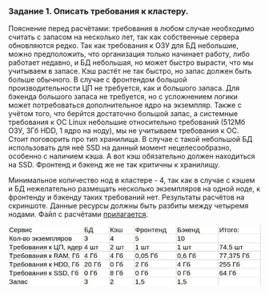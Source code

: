 ### Задание 1. Описать требования к кластеру.

Пояснение перед расчётами: требования в любом случае необходимо считать с запасом на несколько лет, так как собственные сервера обновляются редко. Так как требования к ОЗУ для БД небольшие, можно предположить, что организация только начинает работу, либо работает недавно, и БД небольшая, но может быстро вырасти, что мы учитываем в запасе. Кэш растёт не так быстро, но запас должен быть больше обычного. В случае с фронтендом большой производительности ЦП не требуется, как и большого запаса. Для бэкенда большого запаса не требуется, но с усложнением логики может потребоваться дополнительное ядро на экземпляр. Также с учётом того, что берйтся достаточно большой запас, а системные требования к ОС Linux небольшие относительно требований (512Мб ОЗУ, 3Гб HDD, 1 ядро на ноду), мы не учитываем требования к ОС. Стоит поговорить про тип хранилища. В случае с такой небольшой БД использовать для неё SSD на данный момент нецелесообразно, особенно с наличием кэша. А вот кэш обязательно должен находиться на SSD. Фронтенд и бэкенд же не так критичны к хранилищу.

Минимальное количество нод в кластере - 4, так как в случае с кэшем и БД нежелательно размещать несколько экземпляров на одной ноде, к фронтенду и бэкенду таких требований нет. Результаты расчётов на скриншоте. Данные ресурсы должны быть разбиты между четыремя нодами. Файл с расчётами [прилагается](https://github.com/shhhowtime/devops-netology-markov/blob/main/12-kubernetes-03-install-part-1/calculations.ods "ods файл").

![Задание 1](https://github.com/shhhowtime/devops-netology-markov/blob/main/12-kubernetes-03-install-part-1/1.jpg)